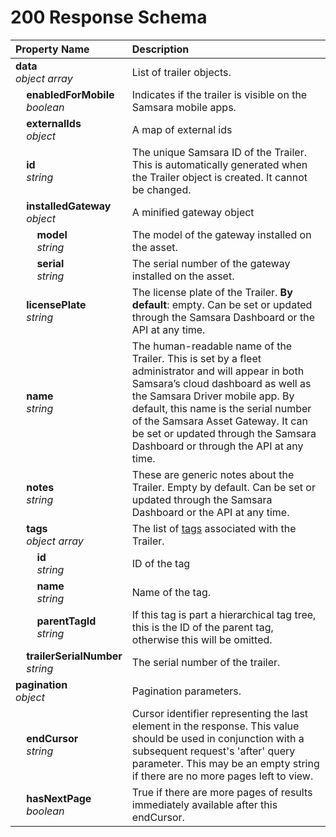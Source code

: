 # 200 Response Schema
| Property Name | Description |
| :------------ | :---------- |
| **data**<br/>_object array_ | List of trailer objects. |
| **&nbsp;&nbsp;&nbsp;&nbsp;enabledForMobile**<br/>_&nbsp;&nbsp;&nbsp;&nbsp;boolean_ | Indicates if the trailer is visible on the Samsara mobile apps. |
| **&nbsp;&nbsp;&nbsp;&nbsp;externalIds**<br/>_&nbsp;&nbsp;&nbsp;&nbsp;object_ | A map of external ids |
| **&nbsp;&nbsp;&nbsp;&nbsp;id**<br/>_&nbsp;&nbsp;&nbsp;&nbsp;string_ | The unique Samsara ID of the Trailer. This is automatically generated when the Trailer object is created. It cannot be changed. |
| **&nbsp;&nbsp;&nbsp;&nbsp;installedGateway**<br/>_&nbsp;&nbsp;&nbsp;&nbsp;object_ | A minified gateway object |
| **&nbsp;&nbsp;&nbsp;&nbsp;&nbsp;&nbsp;&nbsp;&nbsp;model**<br/>_&nbsp;&nbsp;&nbsp;&nbsp;&nbsp;&nbsp;&nbsp;&nbsp;string_ | The model of the gateway installed on the asset. |
| **&nbsp;&nbsp;&nbsp;&nbsp;&nbsp;&nbsp;&nbsp;&nbsp;serial**<br/>_&nbsp;&nbsp;&nbsp;&nbsp;&nbsp;&nbsp;&nbsp;&nbsp;string_ | The serial number of the gateway installed on the asset. |
| **&nbsp;&nbsp;&nbsp;&nbsp;licensePlate**<br/>_&nbsp;&nbsp;&nbsp;&nbsp;string_ | The license plate of the Trailer. **By default**: empty. Can be set or updated through the Samsara Dashboard or the API at any time. |
| **&nbsp;&nbsp;&nbsp;&nbsp;name**<br/>_&nbsp;&nbsp;&nbsp;&nbsp;string_ | The human-readable name of the Trailer. This is set by a fleet administrator and will appear in both Samsara’s cloud dashboard as well as the Samsara Driver mobile app. By default, this name is the serial number of the Samsara Asset Gateway. It can be set or updated through the Samsara Dashboard or through the API at any time. |
| **&nbsp;&nbsp;&nbsp;&nbsp;notes**<br/>_&nbsp;&nbsp;&nbsp;&nbsp;string_ | These are generic notes about the Trailer. Empty by default. Can be set or updated through the Samsara Dashboard or the API at any time. |
| **&nbsp;&nbsp;&nbsp;&nbsp;tags**<br/>_&nbsp;&nbsp;&nbsp;&nbsp;object array_ | The list of [tags](https://kb.samsara.com/hc/en-us/articles/360026674631-Using-Tags-and-Tag-Nesting) associated with the Trailer. |
| **&nbsp;&nbsp;&nbsp;&nbsp;&nbsp;&nbsp;&nbsp;&nbsp;id**<br/>_&nbsp;&nbsp;&nbsp;&nbsp;&nbsp;&nbsp;&nbsp;&nbsp;string_ | ID of the tag |
| **&nbsp;&nbsp;&nbsp;&nbsp;&nbsp;&nbsp;&nbsp;&nbsp;name**<br/>_&nbsp;&nbsp;&nbsp;&nbsp;&nbsp;&nbsp;&nbsp;&nbsp;string_ | Name of the tag. |
| **&nbsp;&nbsp;&nbsp;&nbsp;&nbsp;&nbsp;&nbsp;&nbsp;parentTagId**<br/>_&nbsp;&nbsp;&nbsp;&nbsp;&nbsp;&nbsp;&nbsp;&nbsp;string_ | If this tag is part a hierarchical tag tree, this is the ID of the parent tag, otherwise this will be omitted. |
| **&nbsp;&nbsp;&nbsp;&nbsp;trailerSerialNumber**<br/>_&nbsp;&nbsp;&nbsp;&nbsp;string_ | The serial number of the trailer. |
| **pagination**<br/>_object_ | Pagination parameters. |
| **&nbsp;&nbsp;&nbsp;&nbsp;endCursor**<br/>_&nbsp;&nbsp;&nbsp;&nbsp;string_ | Cursor identifier representing the last element in the response. This value should be used in conjunction with a subsequent request's 'after' query parameter. This may be an empty string if there are no more pages left to view. |
| **&nbsp;&nbsp;&nbsp;&nbsp;hasNextPage**<br/>_&nbsp;&nbsp;&nbsp;&nbsp;boolean_ | True if there are more pages of results immediately available after this endCursor. |

